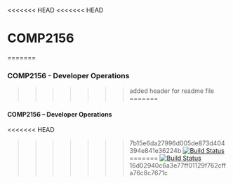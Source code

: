 <<<<<<< HEAD
<<<<<<< HEAD
# COMP2156
=======
### COMP2156 - Developer Operations

>>>>>>> added header for readme file
=======
#### COMP2156 – Developer Operations
<<<<<<< HEAD
>>>>>>> 7b15e6da27996d005de873d404394e841e36224b
[![Build Status](https://app.travis-ci.com/Kathan1311/COMP2156.svg?branch=main)](https://app.travis-ci.com/Kathan1311/COMP2156)
=======
[![Build Status](https://app.travis-ci.com/Kathan1311/COMP2156.svg?branch=main)](https://app.travis-ci.com/Kathan1311/COMP2156)
>>>>>>> 16d02940c6a3e77ff01129f762cffa76c8c7671c
